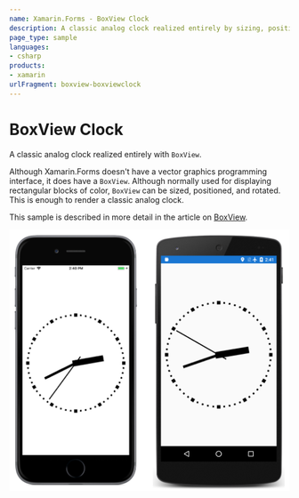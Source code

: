 ```yaml
---
name: Xamarin.Forms - BoxView Clock
description: A classic analog clock realized entirely by sizing, positioning, and rotating BoxViews
page_type: sample
languages:
- csharp
products:
- xamarin
urlFragment: boxview-boxviewclock
---
```

# BoxView Clock

A classic analog clock realized entirely with `BoxView`.

Although Xamarin.Forms doesn't have a vector graphics programming interface, it does have a `BoxView`. Although normally used for displaying rectangular blocks of color, `BoxView` can be sized, positioned, and rotated. This is enough to render a classic analog clock.

This sample is described in more detail in the article on [BoxView](https://docs.microsoft.com/xamarin/xamarin-forms/user-interface/boxview/).

![BoxView Clock application screenshot](Screenshots/01All.png "BoxView Clock application screenshot")
